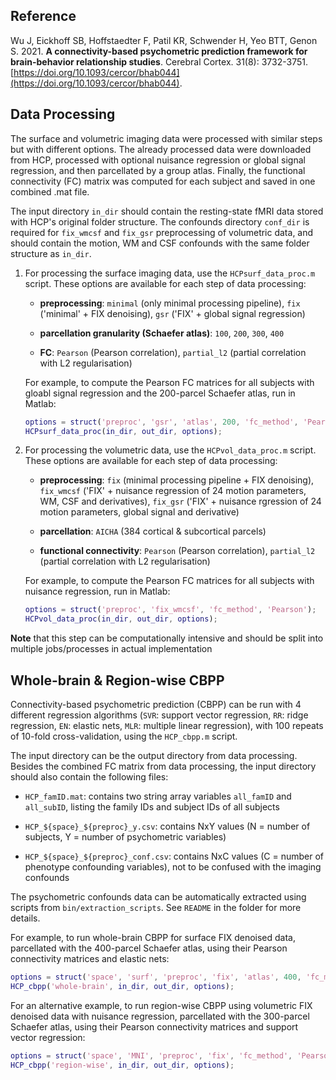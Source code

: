 ## Reference

Wu J, Eickhoff SB, Hoffstaedter F, Patil KR, Schwender H, Yeo BTT, Genon S. 2021. **A connectivity-based psychometric prediction framework for brain-behavior relationship studies**. Cerebral Cortex. 31(8): 3732-3751. [https://doi.org/10.1093/cercor/bhab044](https://doi.org/10.1093/cercor/bhab044).

## Data Processing

The surface and volumetric imaging data were processed with similar steps but with different options. The already processed data were downloaded from HCP, processed with optional nuisance regression or global signal regression, and then parcellated by a group atlas. Finally, the functional connectivity (FC) matrix was computed for each subject and saved in one combined .mat file.

The input directory `in_dir` should contain the resting-state fMRI data stored with HCP's original folder structure. The confounds directory `conf_dir` is required for `fix_wmcsf` and `fix_gsr` preprocessing of volumetric data, and should contain the motion, WM and CSF confounds with the same folder structure as `in_dir`.

1. For processing the surface imaging data, use the `HCPsurf_data_proc.m` script. These options are available for each step of data processing:

   - **preprocessing**: `minimal` (only minimal processing pipeline), `fix` ('minimal' + FIX denoising), `gsr` ('FIX' + global signal regression)

   - **parcellation granularity (Schaefer atlas)**: `100`, `200`, `300`, `400`

   - **FC**: `Pearson` (Pearson correlation), `partial_l2` (partial correlation with L2 regularisation)

    For example, to compute the Pearson FC matrices for all subjects with gloabl signal regression and the 200-parcel Schaefer atlas, run in Matlab:

    ```matlab
    options = struct('preproc', 'gsr', 'atlas', 200, 'fc_method', 'Pearson');
    HCPsurf_data_proc(in_dir, out_dir, options);
    ```

2. For processing the volumetric data, use the `HCPvol_data_proc.m` script. These options are available for each step of data processing:

   - **preprocessing**: `fix` (minimal processing pipeline + FIX denoising), `fix_wmcsf` ('FIX' + nuisance regression of 24 motion parameters, WM, CSF and derivatives), `fix_gsr` ('FIX' + nuisance rgression of 24 motion parameters, global signal and derivative)

   - **parcellation**: `AICHA` (384 cortical & subcortical parcels)

   - **functional connectivity**: `Pearson` (Pearson correlation), `partial_l2` (partial correlation with L2 regularisation)

    For example, to compute the Pearson FC matrices for all subjects with nuisance regression, run in Matlab:

    ```matlab
    options = struct('preproc', 'fix_wmcsf', 'fc_method', 'Pearson');
    HCPvol_data_proc(in_dir, out_dir, options);
    ```

**Note** that this step can be computationally intensive and should be split into multiple jobs/processes in actual implementation

## Whole-brain & Region-wise CBPP

Connectivity-based psychometric prediction (CBPP) can be run with 4 different regression algorithms (`SVR`: support vector regression, `RR`: ridge regression, `EN`: elastic nets, `MLR`: multiple linear regression), with 100 repeats of 10-fold cross-validation, using the `HCP_cbpp.m` script.

The input directory can be the output directory from data processing. Besides the combined FC matrix from data processing, the input directory should also contain the following files:

- `HCP_famID.mat`: contains two string array variables `all_famID` and `all_subID`, listing the family IDs and subject IDs of all subjects

- `HCP_${space}_${preproc}_y.csv`: contains NxY values (N = number of subjects, Y = number of psychometric variables) 
  
- `HCP_${space}_${preproc}_conf.csv`: contains NxC values (C = number of phenotype confounding variables), not to be confused with the imaging confounds

The psychometric confounds data can be automatically extracted using scripts from `bin/extraction_scripts`. See `README` in the folder for more details.

For example, to run whole-brain CBPP for surface FIX denoised data, parcellated with the 400-parcel Schaefer atlas, using their Pearson connectivity matrices and elastic nets:

```matlab
options = struct('space', 'surf', 'preproc', 'fix', 'atlas', 400, 'fc_method', 'Pearson', 'reg_method', 'EN');
HCP_cbpp('whole-brain', in_dir, out_dir, options);
```

For an alternative example, to run region-wise CBPP using volumetric FIX denoised data with nuisance regression, parcellated with the 300-parcel Schaefer atlas, using their Pearson connectivity matrices and support vector regression:

```matlab
options = struct('space', 'MNI', 'preproc', 'fix', 'fc_method', 'Pearson', 'reg_method', 'SVR');
HCP_cbpp('region-wise', in_dir, out_dir, options);
```